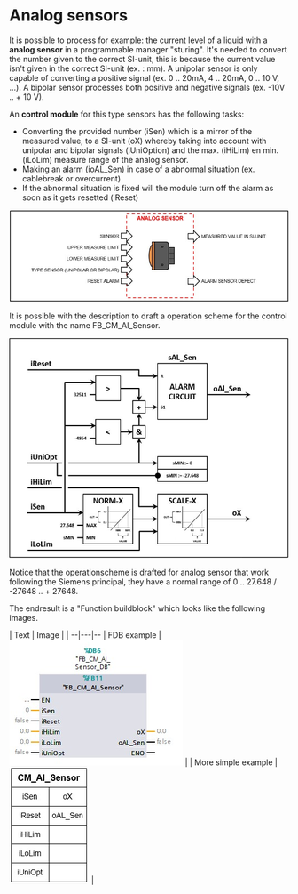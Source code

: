 # Analog sensors

It is possible to process for example: the current level of a liquid with a **analog sensor** in a programmable manager "sturing". It's needed to convert the number given to the correct SI-unit, this is because the current value isn't given in the correct SI-unit (ex. : mm). A unipolar sensor is only capable of converting a positive signal (ex. 0 .. 20mA, 4 .. 20mA, 0 .. 10 V, ...). A bipolar sensor processes both positive and negative signals (ex. -10V .. + 10 V).

An **control module** for this type sensors has the following tasks:
- Converting the provided number (iSen) which is a mirror of the measured value, to a SI-unit (oX) whereby taking into account with unipolar and bipolar signals (iUniOption) and the max. (iHiLim) en min. (iLoLim) measure range of the analog sensor.
- Making an alarm (ioAL_Sen) in case of a abnormal situation (ex. cablebreak or overcurrent)
- If the abnormal situation is fixed will the module turn off the alarm as soon as it gets resetted (iReset)

![Object of a analog sensor ](../Ad06/Images/ObjectAnalogSensor.jpg)

It is possible with the description to draft a operation scheme for the control module with the name FB_CM_AI_Sensor.

![Operation scheme control module FB_CM_AI_Sensor ](../Ad06/Images/OperationschemeCMFB_CM_AI_Sensor.jpg)

Notice that the operationscheme is drafted for analog sensor that work following the Siemens principal, they have a normal range of 0 .. 27.648 / -27648 .. + 27648.

The endresult is a "Function buildblock" which looks like the following images.

| Text | Image |
| --|---|--
| FDB example  | ![TIA image of control module FB_CM_AI_Sensor ](../Ad06/Images/TIA-FB_CM_AI_Sensor.jpg)  |
| More simple example  | ![Simple image of control module FB_CM_AI_Sensor ](../Ad06/Images/SimpleFB_CM_AI_Sensor.jpg)  |
